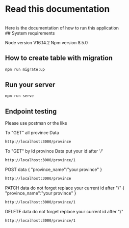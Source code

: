 # Read this documentation
</br>
Here is the documentation of how to run this application
</br>
## System requirements

Node version V16.14.2
Npm version 8.5.0

## How to create table with migration

```bash
npm run migrate:up
```

## Run your server

```bash
npm run serve
```

## Endpoint testing

Please use postman or the like

To "GET" all province Data

```bash
http://localhost:3000/province
```

To "GET" by Id province Data put your id after '/'

```bash
http://localhost:3000/province/1
```

POST data
{
    "province_name":"your province"
}

```bash
http://localhost:3000/province
```

PATCH data
do not forget replace your current id after "/"
{
    "province_name":"your province"
}

```bash
http://localhost:3000/province/1
```

DELETE data
do not forget replace your current id after "/"

```bash
http://localhost:3000/province/1
```
